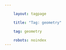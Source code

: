 ```yaml
---

    layout: tagpage

    title: "Tag: geometry"

    tag: geometry 

    robots: noindex
---
```

    

    

    